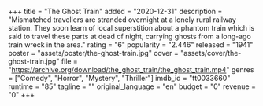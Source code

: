 +++
title = "The Ghost Train"
added = "2020-12-31"
description = "Mismatched travellers are stranded overnight at a lonely rural railway station. They soon learn of local superstition about a phantom train which is said to travel these parts at dead of night, carrying ghosts from a long-ago train wreck in the area."
rating = "6"
popularity = "2.446"
released = "1941"
poster = "assets/poster/the-ghost-train.jpg"
cover = "assets/cover/the-ghost-train.jpg"
file = "https://archive.org/download/the_ghost_train/the_ghost_train.mp4"
genres = ["Comedy", "Horror", "Mystery", "Thriller"]
imdb_id = "tt0033660"
runtime = "85"
tagline = ""
original_language = "en"
budget = "0"
revenue = "0"
+++